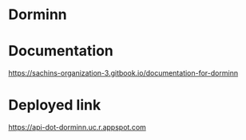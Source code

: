 # Dorminn

# Documentation
https://sachins-organization-3.gitbook.io/documentation-for-dorminn

# Deployed link
https://api-dot-dorminn.uc.r.appspot.com
